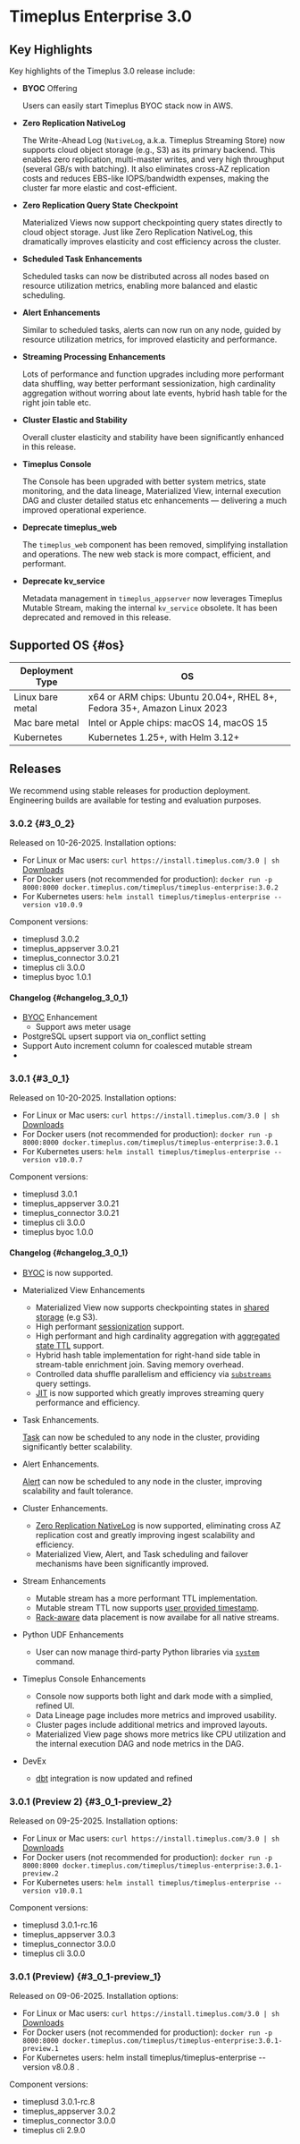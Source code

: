 # Timeplus Enterprise 3.0

## Key Highlights

Key highlights of the Timeplus 3.0 release include:

- **BYOC** Offering

  Users can easily start Timeplus BYOC stack now in AWS.

- **Zero Replication NativeLog**

  The Write-Ahead Log (`NativeLog`, a.k.a. Timeplus Streaming Store) now supports cloud object storage (e.g., S3) as its primary backend. This enables zero replication, multi-master writes, and very high throughput (several GB/s with batching). It also eliminates cross-AZ replication costs and reduces EBS-like IOPS/bandwidth expenses, making the cluster far more elastic and cost-efficient.

- **Zero Replication Query State Checkpoint**

  Materialized Views now support checkpointing query states directly to cloud object storage. Just like Zero Replication NativeLog, this dramatically improves elasticity and cost efficiency across the cluster.

- **Scheduled Task Enhancements**

  Scheduled tasks can now be distributed across all nodes based on resource utilization metrics, enabling more balanced and elastic scheduling.

- **Alert Enhancements**

  Similar to scheduled tasks, alerts can now run on any node, guided by resource utilization metrics, for improved elasticity and performance.

- **Streaming Processing Enhancements**

  Lots of performance and function upgrades including more performant data shuffling, way better performant sessionization, high cardinality aggregation without worring about late events, hybrid hash table for the right join table etc.

- **Cluster Elastic and Stability**

  Overall cluster elasticity and stability have been significantly enhanced in this release.

- **Timeplus Console**

  The Console has been upgraded with better system metrics, state monitoring, and the data lineage, Materialized View, internal execution DAG and cluster detailed status etc enhancements — delivering a much improved operational experience.

- **Deprecate timeplus_web**

  The `timeplus_web` component has been removed, simplifying installation and operations. The new web stack is more compact, efficient, and performant.

- **Deprecate kv_service**

  Metadata management in `timeplus_appserver` now leverages Timeplus Mutable Stream, making the internal `kv_service` obsolete. It has been deprecated and removed in this release.


## Supported OS {#os}
|Deployment Type| OS |
|--|--|
|Linux bare metal| x64 or ARM chips: Ubuntu 20.04+, RHEL 8+, Fedora 35+, Amazon Linux 2023|
|Mac bare metal| Intel or Apple chips: macOS 14, macOS 15|
|Kubernetes|Kubernetes 1.25+, with Helm 3.12+|

## Releases
We recommend using stable releases for production deployment. Engineering builds are available for testing and evaluation purposes.

### 3.0.2 {#3_0_2}
Released on 10-26-2025. Installation options:
* For Linux or Mac users: `curl https://install.timeplus.com/3.0 | sh` [Downloads](/release-downloads#3_0_2)
* For Docker users (not recommended for production): `docker run -p 8000:8000 docker.timeplus.com/timeplus/timeplus-enterprise:3.0.2`
* For Kubernetes users: `helm install timeplus/timeplus-enterprise --version v10.0.9`

Component versions:
* timeplusd 3.0.2
* timeplus_appserver 3.0.21
* timeplus_connector 3.0.21
* timeplus cli 3.0.0
* timeplus byoc 1.0.1

#### Changelog {#changelog_3_0_1}

* [BYOC](/byoc) Enhancement
  * Support aws meter usage
* PostgreSQL upsert support via on_conflict setting
* Support Auto increment column for coalesced mutable stream
* 

### 3.0.1 {#3_0_1}
Released on 10-20-2025. Installation options:
* For Linux or Mac users: `curl https://install.timeplus.com/3.0 | sh` [Downloads](/release-downloads#3_0_1)
* For Docker users (not recommended for production): `docker run -p 8000:8000 docker.timeplus.com/timeplus/timeplus-enterprise:3.0.1`
* For Kubernetes users: `helm install timeplus/timeplus-enterprise --version v10.0.7`

Component versions:
* timeplusd 3.0.1
* timeplus_appserver 3.0.21
* timeplus_connector 3.0.21
* timeplus cli 3.0.0
* timeplus byoc 1.0.0

#### Changelog {#changelog_3_0_1}

* [BYOC](/byoc) is now supported.
* Materialized View Enhancements
  * Materialized View now supports checkpointing states in [shared storage](/materialized-view-checkpoint#zero-replication-checkpoint) (e.g S3).
  * High performant [sessionization](/global-aggregation#emit-after-session-close) support.
  * High performant and high cardinality aggregation with [aggregated state TTL](/global-aggregation#ttl-of-aggregation-keys) support.
  * Hybrid hash table implementation for right-hand side table in stream-table enrichment join. Saving memory overhead.
  * Controlled data shuffle parallelism and efficiency via [`substreams`](/shuffle-data#control-the-fan-out) query settings.
  * [JIT](/jit) is now supported which greatly improves streaming query performance and efficiency.

* Task Enhancements.

  [Task](/task) can now be scheduled to any node in the cluster, providing significantly better scalability.

* Alert Enhancements.

  [Alert](/alert) can now be scheduled to any node in the cluster, improving scalability and fault tolerance.

* Cluster Enhancements.
  * [Zero Replication NativeLog](/cluster#zero-replication-nativelog) is now supported, eliminating cross AZ replication cost and greatly improving ingest scalability and efficiency.
  * Materialized View, Alert, and Task scheduling and failover mechanisms have been significantly improved.

* Stream Enhancements
  * Mutable stream has a more performant TTL implementation.
  * Mutable stream TTL now supports [user provided timestamp](/mutable-stream-ttl#retention-based-on-event-timestamp).
  * [Rack-aware](/rack-aware-placements) data placement is now availabe for all native streams.

* Python UDF Enhancements
  * User can now manage third-party Python libraries via [`system`](/py-udf#python_libs) command.

* Timeplus Console Enhancements
  * Console now supports both light and dark mode with a simplied, refined UI.
  * Data Lineage page includes more metrics and improved usability.
  * Cluster pages include additional metrics and improved layouts.
  * Materialized View page shows more metrics like CPU utilization and the internal execution DAG and node metrics in the DAG.

* DevEx
  * [dbt](https://github.com/timeplus-io/dbt-timeplus) integration is now updated and refined

### 3.0.1 (Preview 2) {#3_0_1-preview_2}
Released on 09-25-2025. Installation options:
* For Linux or Mac users: `curl https://install.timeplus.com/3.0 | sh` [Downloads](/release-downloads#3_0_1-preview_2)
* For Docker users (not recommended for production): `docker run -p 8000:8000 docker.timeplus.com/timeplus/timeplus-enterprise:3.0.1-preview.2`
* For Kubernetes users: `helm install timeplus/timeplus-enterprise --version v10.0.1`

Component versions:
* timeplusd 3.0.1-rc.16
* timeplus_appserver 3.0.3
* timeplus_connector 3.0.0
* timeplus cli 3.0.0

### 3.0.1 (Preview) {#3_0_1-preview_1}
Released on 09-06-2025. Installation options:
* For Linux or Mac users: `curl https://install.timeplus.com/3.0 | sh` [Downloads](/release-downloads#3_0_1-preview_1)
* For Docker users (not recommended for production): `docker run -p 8000:8000 docker.timeplus.com/timeplus/timeplus-enterprise:3.0.1-preview.1`
* For Kubernetes users: helm install timeplus/timeplus-enterprise --version v8.0.8 .

Component versions:
* timeplusd 3.0.1-rc.8
* timeplus_appserver 3.0.2
* timeplus_connector 3.0.0
* timeplus cli 2.9.0
